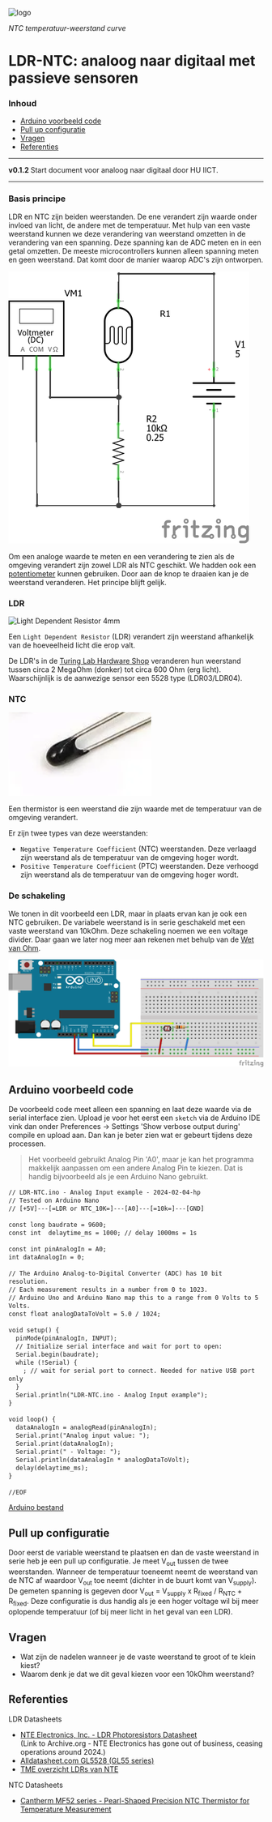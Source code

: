 ![logo](../img/Kennline_NTC.png) [](logo-id)

*NTC temperatuur-weerstand curve*

# LDR-NTC: analoog naar digitaal met passieve sensoren[](title-id) <!-- omit in toc -->

### Inhoud[](toc-id) <!-- omit in toc -->

- [Arduino voorbeeld code](#arduino-voorbeeld-code)
- [Pull up configuratie](#pull-up-configuratie)
- [Vragen](#vragen)
- [Referenties](#referenties)

---

**v0.1.2 [](version-id)** Start document voor analoog naar digitaal door HU IICT[](author-id).

---

### Basis principe

LDR en NTC zijn beiden weerstanden. De ene verandert zijn waarde onder invloed van licht, de andere met de temperatuur.
Met hulp van een vaste weerstand kunnen we deze verandering van weerstand omzetten in de verandering van een spanning.
Deze spanning kan de ADC meten en in een getal omzetten. De meeste microcontrollers kunnen alleen spanning meten en geen weerstand. Dat komt door de manier waarop ADC's zijn ontworpen.

![LDR-R measuring schematic](img/LDR-R-measuring_schem.png)

Om een analoge waarde te meten en een verandering te zien als de omgeving verandert zijn zowel LDR als NTC geschikt. We hadden ook een [potentiometer](../../../elektronische-componenten/potentiometer/README.md) kunnen gebruiken. Door aan de knop te draaien kan je de weerstand veranderen. Het principe blijft gelijk.

### LDR

![Light Dependent Resistor 4mm](img/r-ldr-4mm-th.jpg)

Een `Light Dependent Resistor` (LDR) verandert zijn weerstand afhankelijk van de hoeveelheid licht die erop valt.

De LDR's in de [Turing Lab Hardware Shop](https://hu-hbo-ict.gitlab.io/turing-lab/ti-lab-shop/) veranderen hun weerstand tussen circa 2 MegaOhm (donker) tot circa 600 Ohm (erg licht). Waarschijnlijk is de aanwezige sensor een 5528 type (LDR03/LDR04).

### NTC

![Temperature Dependent Resistor - NTC thermistor](img/r-ntc-thermistor.png)

Een thermistor is een weerstand die zijn waarde met de temperatuur van de omgeving verandert.

Er zijn twee types van deze weerstanden:

- `Negative Temperature Coefficient` (NTC) weerstanden. Deze verlaagd zijn weerstand als de temperatuur van de omgeving hoger wordt.
- `Positive Temperature Coefficient` (PTC) weerstanden. Deze verhoogd zijn weerstand als de temperatuur van de omgeving hoger wordt.

### De schakeling

We tonen in dit voorbeeld een LDR, maar in plaats ervan kan je ook een NTC gebruiken. De variabele weerstand is in serie geschakeld met een vaste weerstand van 10kOhm. Deze schakeling noemen we een voltage divider. Daar gaan we later nog meer aan rekenen met behulp van de [Wet van Ohm](https://www.youtube.com/watch?v=LXmlo3VvZIw).

![LDR-NTC breadboard schakeling](img/LDR-NTC_bb.png)

## Arduino voorbeeld code

De voorbeeld code meet alleen een spanning en laat deze waarde via de serial interface zien. Upload je voor het eerst een `sketch` via de Arduino IDE vink dan onder Preferences -> Settings 'Show verbose output during' compile en upload aan. Dan kan je beter zien wat er gebeurt tijdens deze processen.

> Het voorbeeld gebruikt Analog Pin 'A0', maar je kan het programma makkelijk aanpassen om een andere Analog Pin te kiezen. Dat is handig bijvoorbeeld als je een Arduino Nano gebruikt.

```arduino
// LDR-NTC.ino - Analog Input example - 2024-02-04-hp
// Tested on Arduino Nano
// [+5V]---[=LDR or NTC_10K=]---[A0]---[=10k=]---[GND]

const long baudrate = 9600;
const int  delaytime_ms = 1000; // delay 1000ms = 1s

const int pinAnalogIn = A0;
int dataAnalogIn = 0;

// The Arduino Analog-to-Digital Converter (ADC) has 10 bit resolution.
// Each measurement results in a number from 0 to 1023.
// Arduino Uno and Arduino Nano map this to a range from 0 Volts to 5 Volts.
const float analogDataToVolt = 5.0 / 1024;

void setup() {
  pinMode(pinAnalogIn, INPUT);
  // Initialize serial interface and wait for port to open:
  Serial.begin(baudrate);
  while (!Serial) {
    ; // wait for serial port to connect. Needed for native USB port only
  }
  Serial.println("LDR-NTC.ino - Analog Input example");
}

void loop() {
  dataAnalogIn = analogRead(pinAnalogIn);
  Serial.print("Analog input value: ");
  Serial.print(dataAnalogIn);
  Serial.print(" - Voltage: ");
  Serial.println(dataAnalogIn * analogDataToVolt);
  delay(delaytime_ms);
}

//EOF
```

[Arduino bestand](../ADC/files/LDR-NTC/LDR-NTC.ino)

## Pull up configuratie

Door eerst de variable weerstand te plaatsen en dan de vaste weerstand in serie heb je een pull up configuratie. Je meet V<sub>out</sub> tussen de twee weerstanden. Wanneer de temperatuur toeneemt neemt de weerstand van de NTC af waardoor V<sub>out</sub> toe neemt (dichter in de buurt komt van V<sub>supply</sub>). De gemeten spanning is gegeven door V<sub>out</sub> = V<sub>supply</sub> x R<sub>fixed</sub> / R<sub>NTC</sub> + R<sub>fixed</sub>. Deze configuratie is dus handig als je een hoger voltage wil bij meer oplopende temperatuur (of bij meer licht in het geval van een LDR).

## Vragen

- Wat zijn de nadelen wanneer je de vaste weerstand te groot of te klein kiest?
- Waarom denk je dat we dit geval kiezen voor een 10kOhm weerstand?

## Referenties

LDR Datasheets

- [NTE Electronics, Inc. - LDR Photoresistors Datasheet](https://web.archive.org/web/20240224094252/https://www.nteinc.com/resistor_web/pdf/LDR-Series.pdf)\
  (Link to Archive.org - NTE Electronics has gone out of business, ceasing operations around 2024.)
- [Alldatasheet.com GL5528 (GL55 series)](https://www.alldatasheet.com/datasheet-pdf/pdf/1131893/ETC2/GL5528.html)
- [TME overzicht LDRs van NTE](https://www.tme.eu/en/news/about-product/page/54933/ldr-series-of-photoresistors-from-nte/)

NTC Datasheets

- [Cantherm MF52 series - Pearl-Shaped Precision NTC Thermistor for Temperature Measurement](https://www.cantherm.com/wp-content/uploads/2017/05/cantherm_mf52_1.pdf)

